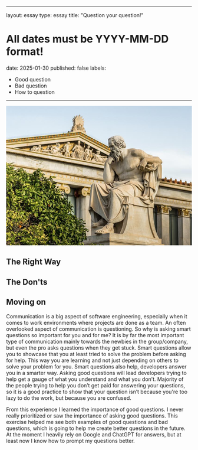 
---
layout: essay
type: essay
title: "Question your question!"
# All dates must be YYYY-MM-DD format!
date: 2025-01-30
published: false
labels:
  - Good question
  - Bad question
  - How to question
---


<img src="https://github.com/dominic-isaac-molina/dominic-isaac-molina.github.io/blob/main/img/questioning%201.jpg?raw=true">


## The Right Way


## The Don'ts


## Moving on
Communication is a big aspect of software engineering, especially when it comes to work environments where projects are done as a team. An often overlooked aspect of communication is questioning. So why is asking smart questions so important for you and for me? It is by far the most important type of communication mainly towards the newbies in the group/company, but even the pro asks questions when they get stuck. Smart questions allow you to showcase that you at least tried to solve the problem before asking for help. This way you are learning and not just depending on others to solve your problem for you. Smart questions also help, developers answer you in a smarter way. Asking good questions will lead developers trying to help get a gauge of what you understand and what you don’t. Majority of the people trying to help you don’t get paid for answering your questions, so it is a good practice to show that your question isn’t because you're too lazy to do the work, but because you are confused. 

From this experience I learned the importance of good questions. I never really prioritized or saw the importance of asking good questions. This exercise helped me see both examples of good questions and bad questions, which is going to help me create better questions in the future. At the moment I heavily rely on Google and ChatGPT for answers, but at least now I know how to prompt my questions better.





